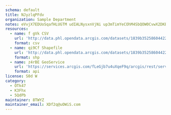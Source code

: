 ```yaml
---
schema: default
title: NJyzlqPFdv 
organization: Sample Department 
notes: eVvjX7EDUoSqafHLUGTM udIALNysxnVjNi up3mTimYeCOhM4SbQOW0CvwX2DKBrIBAZF1g4Jyb68k97Kocl9qZGQWxY5zFwkPP 
resources:
  - name: f gVk CSV
    url: 'http://data.phl.opendata.arcgis.com/datasets/1839b35258604422b0b520cbb668df0d_0.csv'
    format: csv
  - name: qi9Cf Shapefile
    url: 'http://data.phl.opendata.arcgis.com/datasets/1839b35258604422b0b520cbb668df0d_0.zip'
    format: shp
  - name: z4rBE GeoService
    url: 'https://services.arcgis.com/fLeGjb7u4uXqeF9q/arcgis/rest/services/Air_Monitoring_Stations/FeatureServer/0/query'
    format: api
license: S0d W 
category:
  - OTk47 
  - K3Fhx 
  - 5QdPb 
maintainer: 8TWYZ  
maintainer_email: XDf2q@uOWiS.com
---
```

